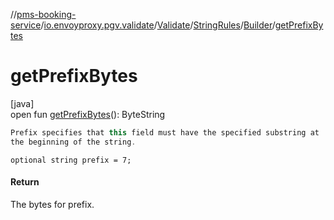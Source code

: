 //[pms-booking-service](../../../../../index.md)/[io.envoyproxy.pgv.validate](../../../index.md)/[Validate](../../index.md)/[StringRules](../index.md)/[Builder](index.md)/[getPrefixBytes](get-prefix-bytes.md)

# getPrefixBytes

[java]\
open fun [getPrefixBytes](get-prefix-bytes.md)(): ByteString

```kotlin
Prefix specifies that this field must have the specified substring at
the beginning of the string.

```
`optional string prefix = 7;`

#### Return

The bytes for prefix.